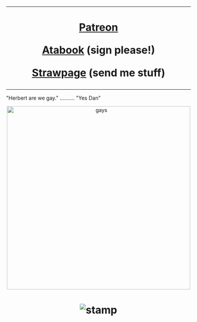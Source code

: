  ***
<h1 align="center">   
  
[Patreon](https://www.patreon.com/riddlemorgue/about)

[Atabook](https://riddlemorgue.atabook.org/) (sign please!)

[Strawpage](https://hal-emmerich.straw.page/) (send me stuff)
</h1>

***
"Herbert are we gay." .......... "Yes Dan"
<p align="center">
<img width="500" alt="gays" src="https://64.media.tumblr.com/044444169ac626d9a1d01149878ed340/912f32a48d005fdd-36/s1280x1920/506b5e8e5f4a8ebc4ae5864553ca57f3a669c5ff.jpg">
<p> 

<h1 align="center">  
  
![stamp](https://github.com/user-attachments/assets/c068e9ff-e8bd-41b9-9c62-22b6a18b152d)
  
</h1>
<!--
**riddlemorgue/riddlemorgue** is a ✨ _special_ ✨ repository because its `README.md` (this file) appears on your GitHub profile.

Here are some ideas to get you started:

- 🔭 I’m currently working on ...
- 🌱 I’m currently learning ...
- 👯 I’m looking to collaborate on ...
- 🤔 I’m looking for help with ...
- 💬 Ask me about ...
- 📫 How to reach me: ...
- 😄 Pronouns: ...
- ⚡ Fun fact: ...
-->
